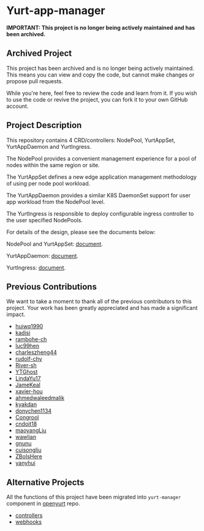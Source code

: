 # Yurt-app-manager

**IMPORTANT: This project is no longer being actively maintained and has been archived.**

## Archived Project

This project has been archived and is no longer being actively maintained. This means you can view and copy the code, but cannot make changes or propose pull requests.

While you're here, feel free to review the code and learn from it. If you wish to use the code or revive the project, you can fork it to your own GitHub account.

## Project Description

This repository contains 4 CRD/controllers: NodePool, YurtAppSet, YurtAppDaemon and YurtIngress.

The NodePool provides a convenient management experience for a pool of nodes within the same region or site.

The YurtAppSet defines a new edge application management methodology of using per node pool workload.

The YurtAppDaemon provides a similar K8S DaemonSet support for user app workload from the NodePool level.

The YurtIngress is responsible to deploy configurable ingress controller to the user specified NodePools.

For details of the design, please see the documents below:

NodePool and YurtAppSet: [document](https://github.com/openyurtio/openyurt/blob/master/docs/enhancements/20201211-nodepool_uniteddeployment.md).

YurtAppDaemon: [document](https://github.com/openyurtio/openyurt/blob/master/docs/enhancements/20210729-yurtappdaemon.md).

YurtIngress: [document](https://github.com/openyurtio/openyurt/blob/master/docs/proposals/20210628-nodepool-ingress-support.md).

## Previous Contributions

We want to take a moment to thank all of the previous contributors to this project. Your work has been greatly appreciated and has made a significant impact.

- [huiwq1990](https://github.com/huiwq1990)
- [kadisi](https://github.com/kadisi)
- [rambohe-ch](https://github.com/rambohe-ch)
- [luc99hen](https://github.com/luc99hen)
- [charleszheng44](https://github.com/charleszheng44)
- [rudolf-chy](https://github.com/rudolf-chy)
- [River-sh](https://github.com/River-sh)
- [YTGhost](https://github.com/YTGhost)
- [LindaYu17](https://github.com/LindaYu17)
- [JameKeal](https://github.com/JameKeal)
- [xavier-hou](https://github.com/xavier-hou)
- [ahmedwaleedmalik](https://github.com/ahmedwaleedmalik)
- [kyakdan](https://github.com/kyakdan)
- [donychen1134](https://github.com/donychen1134)
- [Congrool](https://github.com/Congrool)
- [cndoit18](https://github.com/cndoit18)
- [maoyangLiu](https://github.com/maoyangLiu)
- [wawlian](https://github.com/wawlian)
- [gnunu](https://github.com/gnunu)
- [cuisongliu](https://github.com/cuisongliu)
- [ZBoIsHere](https://github.com/ZBoIsHere)
- [yanyhui](https://github.com/yanyhui)

## Alternative Projects

All the functions of this project have been migrated into `yurt-manager` component in [openyurt](https://github.com/openyurtio/openyurt) repo.

- [controllers](https://github.com/openyurtio/openyurt/tree/master/pkg/yurtmanager/controller)
- [webhooks](https://github.com/openyurtio/openyurt/tree/master/pkg/yurtmanager/webhook)
